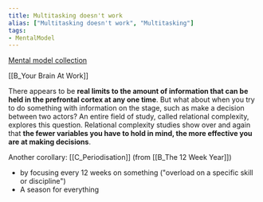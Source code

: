```yaml
---
title: Multitasking doesn't work
alias: ["Multitasking doesn't work", "Multitasking"]
tags:
- MentalModel
---
```

[Mental model collection](notes/Mental%20model%20collection.md)

[[B_Your Brain At Work]]

There appears to be **real limits to the amount of information that can be held in the prefrontal cortex at any one time**. But what about when you try to do something with information on the stage, such as make a decision between two actors? An entire field of study, called relational complexity, explores this question. Relational complexity studies show over and again that **the fewer variables you have to hold in mind, the more effective you are at making decisions**. 

Another corollary: [[C_Periodisation]] (from [[B_The 12 Week Year]])
- by focusing every 12 weeks on something ("overload on a specific skill or discipline") 
- A season for everything